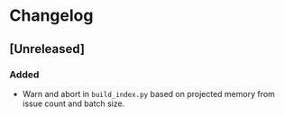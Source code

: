 # Changelog

## [Unreleased]
### Added
- Warn and abort in `build_index.py` based on projected memory from issue count and batch size.
